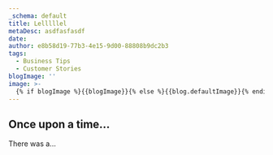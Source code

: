 ```yaml
---
_schema: default
title: Lelllllel
metaDesc: asdfasfasdf
date:
author: e8b58d19-77b3-4e15-9d00-88808b9dc2b3
tags:
  - Business Tips
  - Customer Stories
blogImage: ''
image: >-
  {% if blogImage %}{{blogImage}}{% else %}{{blog.defaultImage}}{% endif %}
---
```

## Once upon a time...

There was a...